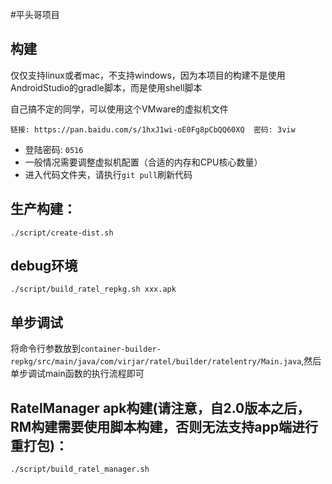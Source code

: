 #平头哥项目

## 构建
仅仅支持linux或者mac，不支持windows，因为本项目的构建不是使用AndroidStudio的gradle脚本，而是使用shell脚本

自己搞不定的同学，可以使用这个VMware的虚拟机文件
```
链接: https://pan.baidu.com/s/1hxJ1wi-oE0Fg8pCbQQ60XQ  密码: 3viw
```
- 登陆密码: ``0516``
- 一般情况需要调整虚拟机配置（合适的内存和CPU核心数量）
- 进入代码文件夹，请执行``git pull``刷新代码

## 生产构建：
```
./script/create-dist.sh
```

## debug环境
```
./script/build_ratel_repkg.sh xxx.apk
```

## 单步调试
将命令行参数放到``container-builder-repkg/src/main/java/com/virjar/ratel/builder/ratelentry/Main.java``,然后单步调试main函数的执行流程即可


## RatelManager apk构建(请注意，自2.0版本之后，RM构建需要使用脚本构建，否则无法支持app端进行重打包)：
```
./script/build_ratel_manager.sh
```
